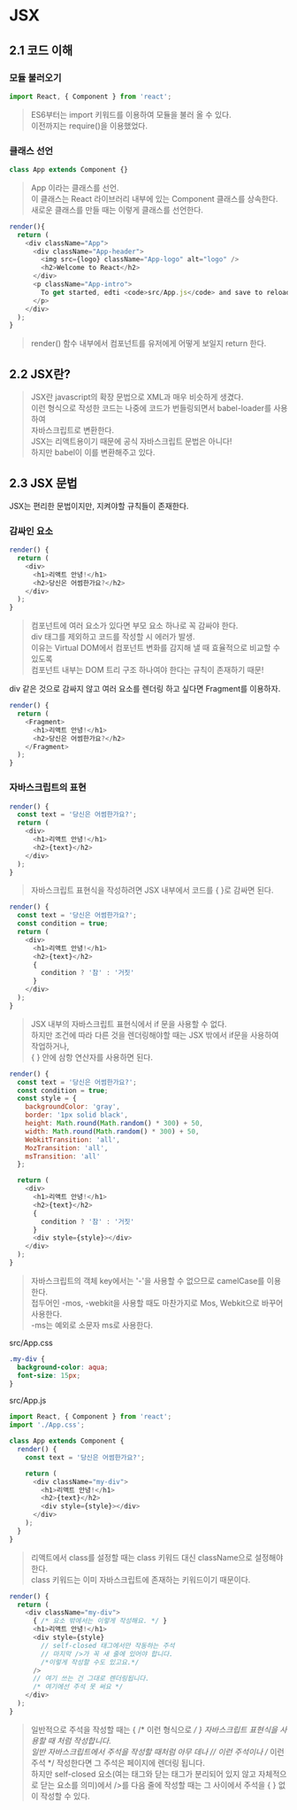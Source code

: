 JSX
===

2.1 코드 이해
-------------

### 모듈 불러오기

```javascript
import React, { Component } from 'react';
```

> ES6부터는 import 키워드를 이용하여 모듈을 불러 올 수 있다. <br/> 이전까지는 require()을 이용했었다.

### 클래스 선언

```javascript
class App extends Component {}
```

> App 이라는 클래스를 선언.<br/> 이 클래스는 React 라이브러리 내부에 있는 Component 클래스를 상속한다.<br> 새로운 클래스를 만들 때는 이렇게 클래스를 선언한다.

```javascript
render(){
  return (
    <div className="App">
      <div className="App-header">
        <img src={logo} className="App-logo" alt="logo" />
        <h2>Welcome to React</h2>
      </div>
      <p className="App-intro">
        To get started, edti <code>src/App.js</code> and save to reload.
      </p>
    </div>
  );
}
```

> render() 함수 내부에서 컴포넌트를 유저에게 어떻게 보일지 return 한다.

2.2 JSX란?
----------

> JSX란 javascript의 확장 문법으로 XML과 매우 비슷하게 생겼다.<br/> 이런 형식으로 작성한 코드는 나중에 코드가 번들링되면서 babel-loader를 사용하여<br/> 자바스크립트로 변환한다.<br/> JSX는 리액트용이기 때문에 공식 자바스크립트 문법은 아니다!<br/> 하지만 babel이 이를 변환해주고 있다.

2.3 JSX 문법
------------

JSX는 편리한 문법이지만, 지켜야할 규칙들이 존재한다.

### 감싸인 요소

```javascript
render() {
  return (
    <div>
      <h1>리액트 안녕!</h1>
      <h2>당신은 어썸한가요?</h2>
    </div>
  );
}
```

> 컴포넌트에 여러 요소가 있다면 부모 요소 하나로 꼭 감싸야 한다.<br/> div 태그를 제외하고 코드를 작성할 시 에러가 발생.<br/> 이유는 Virtual DOM에서 컴포넌트 변화를 감지해 낼 때 효율적으로 비교할 수 있도록<br> 컴포넌트 내부는 DOM 트리 구조 하나여야 한다는 규칙이 존재하기 때문!

div 같은 것으로 감싸지 않고 여러 요소를 렌더링 하고 싶다면 Fragment를 이용하자.

```javascript
render() {
  return (
    <Fragment>
      <h1>리액트 안녕!</h1>
      <h2>당신은 어썸한가요?</h2>
    </Fragment>
  );
}
```

### 자바스크립트의 표현

```javascript
render() {
  const text = '당신은 어썸한가요?';
  return (
    <div>
      <h1>리액트 안녕!</h1>
      <h2>{text}</h2>
    </div>
  );
}
```

> 자바스크립트 표현식을 작성하려면 JSX 내부에서 코드를 { }로 감싸면 된다.

```javascript
render() {
  const text = '당신은 어썸한가요?';
  const condition = true;
  return (
    <div>
      <h1>리액트 안녕!</h1>
      <h2>{text}</h2>
      {
        condition ? '참' : '거짓'
      }
    </div>
  );
}
```

> JSX 내부의 자바스크립트 표현식에서 if 문을 사용할 수 없다. <br/> 하지만 조건에 따라 다른 것을 렌더링해야할 때는 JSX 밖에서 if문을 사용하여 작업하거나,<br/> { } 안에 삼항 연산자를 사용하면 된다.

```javascript
render() {
  const text = '당신은 어썸한가요?';
  const condition = true;
  const style = {
    backgroundColor: 'gray',
    border: '1px solid black',
    height: Math.round(Math.random() * 300) + 50,
    width: Math.round(Math.random() * 300) + 50,
    WebkitTransition: 'all',
    MozTransition: 'all',
    msTransition: 'all'
  };

  return (
    <div>
      <h1>리액트 안녕!</h1>
      <h2>{text}</h2>
      {
        condition ? '참' : '거짓'
      }
      <div style={style}></div>
    </div>
  );
}
```

> 자바스크립트의 객체 key에서는 '-'을 사용할 수 없으므로 camelCase를 이용한다.<br/> 접두어인 -mos, -webkit을 사용할 때도 마찬가지로 Mos, Webkit으로 바꾸어 사용한다.<br/> -ms는 예외로 소문자 ms로 사용한다.

src/App.css

```css
.my-div {
  background-color: aqua;
  font-size: 15px;
}
```

src/App.js

```javascript
import React, { Component } from 'react';
import './App.css';

class App extends Component {
  render() {
    const text = '당신은 어썸한가요?';

    return (
      <div className="my-div">
        <h1>리액트 안녕!</h1>
        <h2>{text}</h2>
        <div style={style}></div>
      </div>
    );
  }
}
```

> 리액트에서 class를 설정할 때는 class 키워드 대신 className으로 설정해야 한다.<br/> class 키워드는 이미 자바스크립트에 존재하는 키워드이기 때문이다.

```javascript
render() {
  return (
    <div className="my-div">
      { /* 요소 밖에서는 이렇게 작성해요. */ }
      <h1>리액트 안녕!</h1>
      <div style={style}
        // self-closed 태그에서만 작동하는 주석
        // 마지막 />가 꼭 새 줄에 있어야 합니다.
        /*이렇게 작성할 수도 있고요.*/
      />
      // 여기 쓰는 건 그대로 렌더링됩니다.
      /* 여기에선 주석 못 써요 */
    </div>
  );
}
```

> 일반적으로 주석을 작성할 때는 { /* 이런 형식으로 */ } 자바스크립트 표현식을 사용할 때 처럼 작성합니다.<br> 일반 자바스크립트에서 주석을 작성할 때처럼 아무 데나 // 이런 주석이나 /* 이런 주석 */ 작성한다면 그 주석은 페이지에 렌더링 됩니다.<br> 하지만 self-closed 요소(여는 태그와 닫는 태그가 분리되어 있지 않고 자체적으로 닫는 요소를 의미)에서 />를 다음 줄에 작성할 때는 그 사이에서 주석을 { } 없이 작성할 수 있다.
